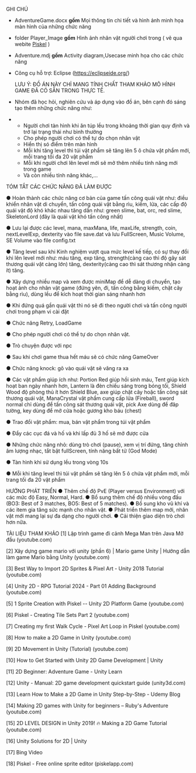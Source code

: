 GHI CHÚ
- AdventureGame.docx **gồm** Mọi thông tin chi tiết và hình ảnh minh họa màn hình của những chức năng
- folder Player_Image **gồm** Hình ảnh nhân vật người chơi trong  ( vẽ qua webite [Piskel](https://www.piskelapp.com/) )
- Adventure.mdj **gồm** Activity diagram,Usecase minh họa cho các chức năng
- Công cụ hỗ trợ: Eclipse (https://eclipseide.org/)



  LƯU Ý: ĐỒ ÁN NÀY CHỈ MANG TÍNH CHẤT THAM KHẢO MÔ HÌNH GAME ĐÃ CÓ SẴN TRONG THỰC TẾ. 
- Nhóm đã học hỏi, nghiên cứu và áp dụng vào đồ án, bên cạnh đó sáng tạo thêm những chức năng như:
- +  Người chơi tàn hình khi ăn túp lều trong khoảng thời gian quy định và trở lại trạng thái như bình thường
  +  Cho phép người chơi có thể tự do chọn nhân vật
  +  Hiển thị só điểm trên màn hình
  +  Mỗi khi tăng level thì túi vật phẩm sẽ tăng lên 5 ô chứa vật phẩm mới, mỗi trang tối đa 20 vật phẩm
  +  Mỗi khi người chơi lên level mới sẽ mở thêm nhiều tính năng mới trong game
  +  Và còn nhiều tính năng khác,...
 

TÓM TẮT CÁC CHỨC NĂNG ĐÃ LÀM ĐƯỢC

●	Hoàn thành các chức năng cơ bản của game tấn công quái vật như: điều khiển nhân vật di chuyển, tấn công quái vật bằng rìu, kiếm, lửa, các cấp độ quái vật độ khó khác nhau tăng dần như: green slime, bat, orc, red slime, SkeletonLord (đây là quái vật khó tấn công nhất)

●	Lưu lại được các level, mana, maxMana, life, maxLife, strength, coin, nextLevelExp, dexterity vào file save.dat và lưu FullScreen, Music Volume, SE Volume vào file config.txt

●	Tăng level sau khi Kinh nghiệm vượt qua mức level kế tiếp, có sự thay đổi khi lên level mới như: máu tăng, exp tăng, strength(càng cao thì độ gây sát thương quái vật càng lớn) tăng, dexterity(càng cao thì sát thương nhận càng ít) tăng. 

●	Xây dựng nhiều map và xem được miniMap để dễ dàng di chuyển, tạo hoạt ảnh cho nhân vật game (đứng yên, đi, tấn công bằng kiếm, chặt cây bằng rìu), dùng lều để kích hoạt thời gian sáng nhanh hơn

●	Khi đứng quá gần quái vật thì nó sẽ đi theo người chơi và tấn công người chơi trong phạm vi cài đặt

●	Chức năng Retry, LoadGame

●	Cho phép người chơi có thể tự do chọn nhân vật.

●	Trò chuyện được với npc

●	Sau khi chơi game thua hết máu sẽ có chức năng GameOver

●	Chức năng knock: gõ vào quái vật sẽ văng ra xa

●	Các vật phẩm giúp ích như: Portion Red giúp hồi sinh máu, Tent giúp kích hoạt ban ngày nhanh hơn, Lantern là đèn chiếu sáng trong bóng tối, Shield Wood độ phòng thủ ít hơn Shield Blue, axe giúp chặt cây hoặc tấn công sát thương quái vật, ManaCrystal vật phẩm cung cấp lửa (Fireball), sword normal chỉ dùng để tấn công sát thương quái vật, pick Axe dùng để đâp tường, key dùng để mở cửa hoặc gương kho báu (chest)

●	Trao đổi vật phẩm: mua, bán vật phẩm trong túi vật phẩm

●	Đẩy các cục đá và hố và khi lấp đủ 3 hố sẽ mở được cửa

●	Những chức năng nhỏ: dùng trò chơi (pause), xem vị trí đứng, tăng chỉnh âm lượng nhạc, tắt bật fullScreen, tính năng bất tử (God Mode)

●	Tàn hình khi sử dụng lều trong vòng 10s

●	Mỗi khi tăng level thì túi vật phẩm sẽ tăng lên 5 ô chứa vật phẩm mới, mỗi trang tối đa 20 vật phẩm



HƯỚNG PHÁT TRIỂN
●	Thêm chế độ PvE (Player versus Environment) với các mức độ Easy, Normal, Hard.
●	Bổ sung thêm chế độ nhiều vòng đấu (BO3: Best of 3 matches, BO5: Best of 5 matches). 
●	Bổ sung kho vũ khí và các item gia tăng sức mạnh cho nhân vật.
●	Phát triển thêm map mới, nhân vật mới mang lại sự đa dạng cho người chơi.
●	Cải thiện giao diện trò chơi hơn nữa. 



  TÀI LIỆU THAM KHẢO
[1] Lập trình game đi cảnh Mega Man trên Java Mở đầu (youtube.com)

[2] Xây dựng game mario với unity (phần 6) | Mario game Unity | Hướng dẫn làm game Mario bằng Unity (youtube.com)

[3] Best Way to Import 2D Sprites & Pixel Art - Unity 2018 Tutorial (youtube.com)

[4] Unity 2D - RPG Tutorial 2024 - Part 01 Adding Background (youtube.com)

[5] 1 Sprite Creation with Piskel -- Unity 2D Platform Game (youtube.com)

[6] Piskel - Creating Tile Sets Part 2 (youtube.com)

[7] Creating my first Walk Cycle - Pixel Art Loop in Piskel (youtube.com)

[8] How to make a 2D Game in Unity (youtube.com)

[9] 2D Movement in Unity (Tutorial) (youtube.com)

[10] How to Get Started with Unity 2D Game Development | Unity

[11] 2D Beginner: Adventure Game - Unity Learn

[12] Unity - Manual: 2D game development quickstart guide (unity3d.com)

[13] Learn How to Make a 2D Game in Unity Step-by-Step - Udemy Blog

[14] Making 2D games with Unity for beginners – Ruby's Adventure (youtube.com)

[15] 2D LEVEL DESIGN in Unity 2019! 🔥 Making a 2D Game Tutorial (youtube.com)

[16] Unity Solutions for 2D | Unity

[17] Bing Video 

[18] Piskel - Free online sprite editor (piskelapp.com)
